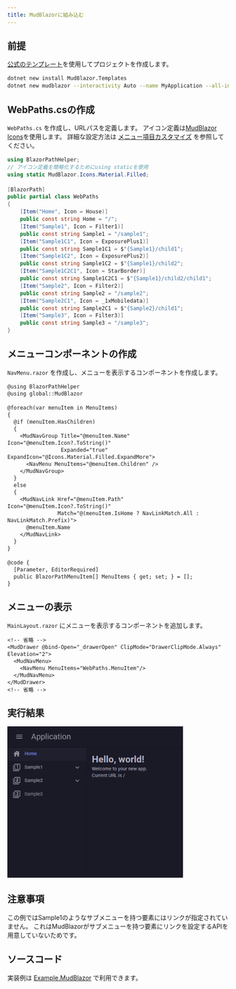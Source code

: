 ```yaml
---
title: MudBlazorに組み込む
---
```


## 前提

[公式のテンプレート](https://mudblazor.com/getting-started/installation#using-templates)を使用してプロジェクトを作成します。

```bash title="MudBlazor テンプレートの導入"
dotnet new install MudBlazor.Templates
dotnet new mudblazor --interactivity Auto --name MyApplication --all-interactive
```

## WebPaths.csの作成

`WebPaths.cs` を作成し、URLパスを定義します。
アイコン定義は[MudBlazor Icons](https://mudblazor.com/features/icons)を使用します。
詳細な設定方法は [メニュー項目カスタマイズ](../MenuCustomization.md) を参照してください。

```csharp title="WebPaths.cs"
using BlazorPathHelper;
// アイコン定義を簡略化するためにusing staticを使用
using static MudBlazor.Icons.Material.Filled;

[BlazorPath]
public partial class WebPaths
{
    [Item("Home", Icon = House)]
    public const string Home = "/";
    [Item("Sample1", Icon = Filter1)]
    public const string Sample1 = "/sample1";
    [Item("Sample1C1", Icon = ExposurePlus1)]
    public const string Sample1C1 = $"{Sample1}/child1";
    [Item("Sample1C2", Icon = ExposurePlus2)]
    public const string Sample1C2 = $"{Sample1}/child2";
    [Item("Sample1C2C1", Icon = StarBorder)]
    public const string Sample1C2C1 = $"{Sample1}/child2/child1";
    [Item("Sample2", Icon = Filter2)]
    public const string Sample2 = "/sample2";
    [Item("Sample2C1", Icon = _1xMobiledata)]
    public const string Sample2C1 = $"{Sample2}/child1";
    [Item("Sample3", Icon = Filter3)]
    public const string Sample3 = "/sample3";
}
```

## メニューコンポーネントの作成

`NavMenu.razor` を作成し、メニューを表示するコンポーネントを作成します。

```razor title="NavMenu.razor"
@using BlazorPathHelper
@using global::MudBlazor

@foreach(var menuItem in MenuItems)
{
  @if (menuItem.HasChildren)
  {
    <MudNavGroup Title="@menuItem.Name" Icon="@menuItem.Icon?.ToString()" 
                 Expanded="true" ExpandIcon="@Icons.Material.Filled.ExpandMore">
      <NavMenu MenuItems="@menuItem.Children" />
    </MudNavGroup>
  }
  else
  {
    <MudNavLink Href="@menuItem.Path" Icon="@menuItem.Icon?.ToString()" 
                Match="@(menuItem.IsHome ? NavLinkMatch.All : NavLinkMatch.Prefix)">
      @menuItem.Name
    </MudNavLink>
  }
}

@code {
  [Parameter, EditorRequired]
  public BlazorPathMenuItem[] MenuItems { get; set; } = [];
}
```

## メニューの表示

`MainLayout.razor` にメニューを表示するコンポーネントを追加します。

```razor title="MainLayout.razor"
<!-- 省略 -->
<MudDrawer @bind-Open="_drawerOpen" ClipMode="DrawerClipMode.Always" Elevation="2">
  <MudNavMenu>
    <NavMenu MenuItems="WebPaths.MenuItem"/>
  </MudNavMenu>
</MudDrawer>
<!-- 省略 -->
```

## 実行結果

<img src="sample-mudblazor.gif" style="width:400px;">

## 注意事項

この例ではSample1のようなサブメニューを持つ要素にはリンクが指定されていません。
これはMudBlazorがサブメニューを持つ要素にリンクを設定するAPIを用意していないためです。

## ソースコード
実装例は [Example.MudBlazor](https://github.com/arika0093/BlazorPathHelper/tree/main/examples/Example.MudBlazor/) で利用できます。
